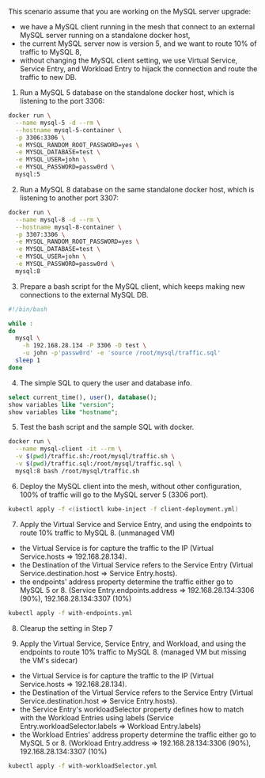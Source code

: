 This scenario assume that you are working on the MySQL server upgrade:

* we have a MySQL client running in the mesh that connect to an external MySQL server running on a standalone docker host,
* the current MySQL server now is version 5, and we want to route 10% of traffic to MySQL 8,
* without changing the MySQL client setting, we use Virtual Service, Service Entry, and Workload Entry to hijack the connection and route the traffic to new DB.   

1. Run a MySQL 5 database on the standalone docker host, which is listening to the port 3306:

```bash
docker run \
  --name mysql-5 -d --rm \
  --hostname mysql-5-container \
  -p 3306:3306 \
  -e MYSQL_RANDOM_ROOT_PASSWORD=yes \
  -e MYSQL_DATABASE=test \
  -e MYSQL_USER=john \
  -e MYSQL_PASSWORD=passw0rd \
  mysql:5
```

2. Run a MySQL 8 database on the same standalone docker host, which is listening to another port 3307:

```bash
docker run \
  --name mysql-8 -d --rm \
  --hostname mysql-8-container \
  -p 3307:3306 \
  -e MYSQL_RANDOM_ROOT_PASSWORD=yes \
  -e MYSQL_DATABASE=test \
  -e MYSQL_USER=john \
  -e MYSQL_PASSWORD=passw0rd \
  mysql:8
```

3. Prepare a bash script for the MySQL client, which keeps making new connections to the external MySQL DB.

```bash
#!/bin/bash

while :
do
  mysql \
    -h 192.168.28.134 -P 3306 -D test \
    -u john -p'passw0rd' -e 'source /root/mysql/traffic.sql'
  sleep 1
done
```

4. The simple SQL to query the user and database info.

```sql
select current_time(), user(), database();
show variables like "version";
show variables like "hostname";
```

5. Test the bash script and the sample SQL with docker. 

```bash
docker run \
  --name mysql-client -it --rm \
  -v $(pwd)/traffic.sh:/root/mysql/traffic.sh \
  -v $(pwd)/traffic.sql:/root/mysql/traffic.sql \
  mysql:8 bash /root/mysql/traffic.sh
```

6. Deploy the MySQL client into the mesh, without other configuration, 100% of traffic will go to the MySQL server 5 (3306 port).

```bash
kubectl apply -f <(istioctl kube-inject -f client-deployment.yml)
```

7. Apply the Virtual Service and Service Entry, and using the endpoints to route 10% traffic to MySQL 8. (unmanaged VM)

* the Virtual Service is for capture the traffic to the IP (Virtual Service.hosts => 192.168.28.134).
* the Destination of the Virtual Service refers to the Service Entry (Virtual Service.destination.host => Service Entry.hosts).
* the endpoints' address property determine the traffic either go to MySQL 5 or 8. (Service Entry.endpoints.address => 192.168.28.134:3306 (90%), 192.168.28.134:3307 (10%)

```bash
kubectl apply -f with-endpoints.yml
```

8. Clearup the setting in Step 7 

9. Apply the Virtual Service, Service Entry, and Workload, and using the endpoints to route 10% traffic to MySQL 8. (managed VM but missing the VM's sidecar)

* the Virtual Service is for capture the traffic to the IP (Virtual Service.hosts => 192.168.28.134).
* the Destination of the Virtual Service refers to the Service Entry (Virtual Service.destination.host => Service Entry.hosts).
* the Service Entry's workloadSelector property defines how to match with the Workload Entries using labels (Service Entry.workloadSelector.labels => Workload Entry.labels)
* the Workload Entries' address property determine the traffic either go to MySQL 5 or 8. (Workload Entry.address => 192.168.28.134:3306 (90%), 192.168.28.134:3307 (10%)

```bash
kubectl apply -f with-workloadSelector.yml
```
 
